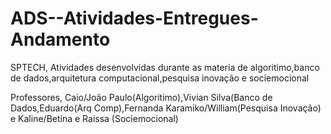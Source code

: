 # ADS--Atividades-Entregues-Andamento
SPTECH, Atividades desenvolvidas durante as materia de algoritimo,banco de dados,arquitetura computacional,pesquisa inovação e sociemocional


Professores, Caio/João Paulo(Algoritimo),Vivian Silva(Banco de Dados,Eduardo(Arq Comp),Fernanda Karamiko/William(Pesquisa Inovação) e Kaline/Betina e Raissa (Sociemocional)
